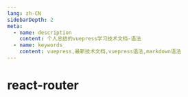```yaml
---
lang: zh-CN
sidebarDepth: 2
meta:
  - name: description
    content: 个人总结的vuepress学习技术文档-语法
  - name: keywords
    content: vuepress,最新技术文档,vuepress语法,markdown语法
---
```


# react-router
